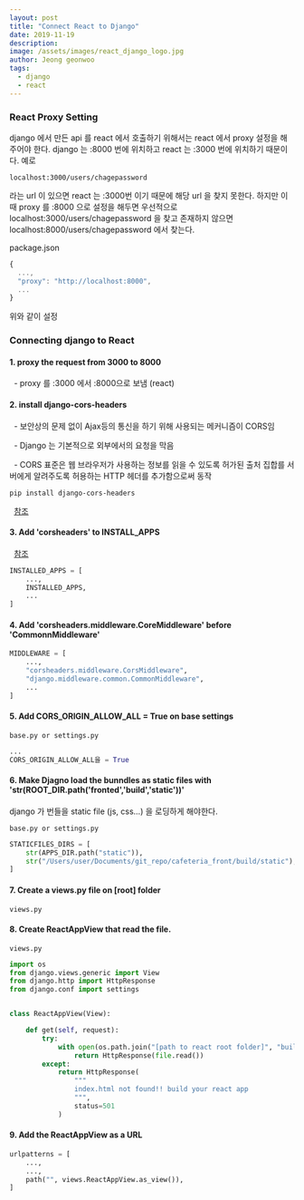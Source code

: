 ```yaml
---
layout: post
title: "Connect React to Django"
date: 2019-11-19
description:
image: /assets/images/react_django_logo.jpg
author: Jeong geonwoo
tags:
  - django
  - react
---
```


### React Proxy Setting

django 에서 만든 api 를 react 에서 호출하기 위해서는 react 에서 proxy 설정을 해주어야 한다. django 는 :8000 번에 위치하고 react 는 :3000 번에 위치하기 때문이다.
예로

```
localhost:3000/users/chagepassword
```

라는 url 이 있으면 react 는 :3000번 이기 때문에 해당 url 을 찾지 못한다. 하지만 이때 proxy 를 :8000 으로 설정을 해두면 우선적으로 localhost:3000/users/chagepassword 을 찾고 존재하지 않으면 localhost:8000/users/chagepassword 에서 찾는다.

package.json

```javascript
{
  ...,
  "proxy": "http://localhost:8000",
  ...
}
```

위와 같이 설정

### Connecting django to React

#### 1. proxy the request from 3000 to 8000

&nbsp; - proxy 를 :3000 에서 :8000으로 보냄 (react)

#### 2. install django-cors-headers

&nbsp; - 보안상의 문제 없이 Ajax등의 통신을 하기 위해 사용되는 메커니즘이 CORS임

&nbsp; - Django 는 기본적으로 외부에서의 요청을 막음

&nbsp; - CORS 표준은 웹 브라우저가 사용하는 정보를 읽을 수 있도록 허가된 출처 집합를 서버에게 알려주도록 허용하는 HTTP 헤더를 추가함으로써 동작

```
pip install django-cors-headers
```

&nbsp; [참조](http://recordingbetter.com/2017/08/07/Django-CORS)

#### 3. Add 'corsheaders' to INSTALL_APPS

&nbsp; [참조](https://pypi.org/project/django-cors-headers/)

```python
INSTALLED_APPS = [
    ...,
    INSTALLED_APPS,
    ...
]
```

#### 4. Add 'corsheaders.middleware.CoreMiddleware' before 'CommonnMiddleware'

```python
MIDDLEWARE = [
    ...,
    "corsheaders.middleware.CorsMiddleware",
    "django.middleware.common.CommonMiddleware",
    ...
]
```

#### 5. Add CORS_ORIGIN_ALLOW_ALL = True on base settings

`base.py or settings.py`

```python
...
CORS_ORIGIN_ALLOW_ALL을 = True
```

#### 6. Make Djagno load the bunndles as static files with 'str(ROOT_DIR.path('fronted','build','static'))'

django 가 번들을 static file (js, css...) 을 로딩하게 해야한다.

`base.py or settings.py`

```python
STATICFILES_DIRS = [
    str(APPS_DIR.path("static")),
    str("/Users/user/Documents/git_repo/cafeteria_front/build/static"),
]
```

#### 7. Create a views.py file on [root] folder

`views.py`

#### 8. Create ReactAppView that read the file.

`views.py`

```python
import os
from django.views.generic import View
from django.http import HttpResponse
from django.conf import settings


class ReactAppView(View):

    def get(self, request):
        try:
            with open(os.path.join("[path to react root folder]", "build", "index.html")) as file:
                return HttpResponse(file.read())
        except:
            return HttpResponse(
                """
                index.html not found!! build your react app
                """,
                status=501
            )

```

#### 9. Add the ReactAppView as a URL

```python
urlpatterns = [
    ...,
    ...,
    path("", views.ReactAppView.as_view()),
]
```
